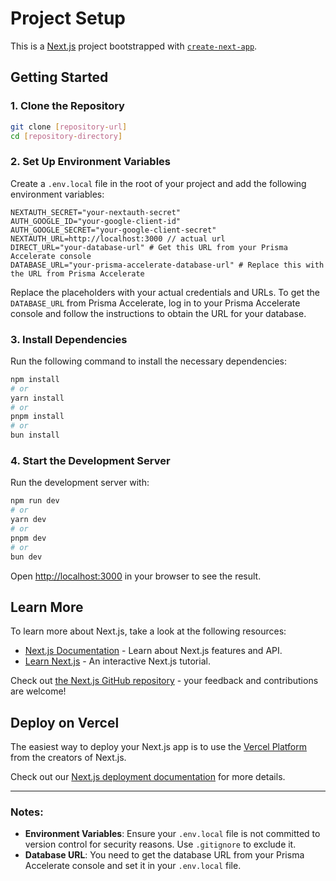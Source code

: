 

# Project Setup

This is a [Next.js](https://nextjs.org/) project bootstrapped with [`create-next-app`](https://github.com/vercel/next.js/tree/canary/packages/create-next-app).

## Getting Started

### 1. Clone the Repository

```bash
git clone [repository-url]
cd [repository-directory]
```

### 2. Set Up Environment Variables

Create a `.env.local` file in the root of your project and add the following environment variables:

```env
NEXTAUTH_SECRET="your-nextauth-secret"
AUTH_GOOGLE_ID="your-google-client-id"
AUTH_GOOGLE_SECRET="your-google-client-secret"
NEXTAUTH_URL=http://localhost:3000 // actual url
DIRECT_URL="your-database-url" # Get this URL from your Prisma Accelerate console
DATABASE_URL="your-prisma-accelerate-database-url" # Replace this with the URL from Prisma Accelerate
```

Replace the placeholders with your actual credentials and URLs. To get the `DATABASE_URL` from Prisma Accelerate, log in to your Prisma Accelerate console and follow the instructions to obtain the URL for your database.

### 3. Install Dependencies

Run the following command to install the necessary dependencies:

```bash
npm install
# or
yarn install
# or
pnpm install
# or
bun install
```

### 4. Start the Development Server

Run the development server with:

```bash
npm run dev
# or
yarn dev
# or
pnpm dev
# or
bun dev
```

Open [http://localhost:3000](http://localhost:3000) in your browser to see the result.

## Learn More

To learn more about Next.js, take a look at the following resources:

- [Next.js Documentation](https://nextjs.org/docs) - Learn about Next.js features and API.
- [Learn Next.js](https://nextjs.org/learn) - An interactive Next.js tutorial.

Check out [the Next.js GitHub repository](https://github.com/vercel/next.js/) - your feedback and contributions are welcome!

## Deploy on Vercel

The easiest way to deploy your Next.js app is to use the [Vercel Platform](https://vercel.com/new?utm_medium=default-template&filter=next.js&utm_source=create-next-app&utm_campaign=create-next-app-readme) from the creators of Next.js.

Check out our [Next.js deployment documentation](https://nextjs.org/docs/deployment) for more details.

---

### Notes:
- **Environment Variables**: Ensure your `.env.local` file is not committed to version control for security reasons. Use `.gitignore` to exclude it.
- **Database URL**: You need to get the database URL from your Prisma Accelerate console and set it in your `.env.local` file.

